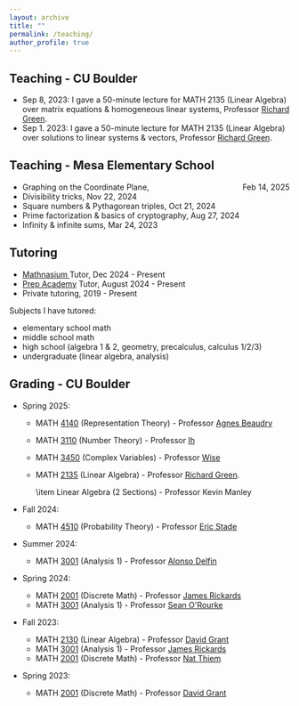 ```yaml
---
layout: archive
title: ""
permalink: /teaching/
author_profile: true
---
```


## Teaching - CU Boulder
 * Sep 8, 2023: I gave a 50-minute lecture for MATH 2135 (Linear Algebra) over matrix equations & homogeneous linear systems, Professor <a href="https://math.colorado.edu/~rmg/">Richard Green</a>. 
 * Sep 1. 2023: I gave a 50-minute lecture for MATH 2135 (Linear Algebra) over solutions to linear systems & vectors, Professor <a href="https://math.colorado.edu/~rmg/">Richard Green</a>.

## Teaching - Mesa Elementary School
  * Graphing on the Coordinate Plane, <div style="float:right;">Feb 14, 2025</div> 
  * Divisibility tricks, Nov 22, 2024
  * Square numbers & Pythagorean triples, Oct 21, 2024
  * Prime factorization & basics of cryptography, Aug 27, 2024
  * Infinity & infinite sums, Mar 24, 2023

## Tutoring
  * <a href="https://www.mathnasium.com/math-centers/boulder">Mathnasium </a> Tutor, Dec 2024 - Present
  * <a href="https://prepacademytutors.com/location/boulder/?tutor=clyde-k">Prep Academy</a> Tutor, August 2024 - Present  
  * Private tutoring, 2019 - Present

Subjects I have tutored:
  * elementary school math
  * middle school math
  * high school (algebra 1 & 2, geometry, precalculus, calculus 1/2/3)
  * undergraduate (linear algebra, analysis)

## Grading - CU Boulder
* Spring 2025:
  * MATH <a href="https://catalog.colorado.edu/search/?P=MATH%204140">4140</a> (Representation Theory) - Professor <a href="https://sites.google.com/colorado.edu/agnesbeaudry/">Agnes Beaudry</a>
  * MATH <a href="https://catalog.colorado.edu/search/?P=MATH%203110">3110</a> (Number Theory) - Professor <a href="https://www.colorado.edu/math/su-ion-ih">Ih</a>
  * MATH <a href="https://catalog.colorado.edu/search/?P=MATH%203450">3450</a> (Complex Variables) - Professor <a href="https://math.colorado.edu/~jonathan.wise/">Wise</a>
  * MATH <a href="https://catalog.colorado.edu/search/?P=MATH%202135">2135</a> (Linear Algebra) - Professor <a href="https://math.colorado.edu/~rmg/">Richard Green</a>. 
  
    \item Linear Algebra (2 Sections) - Professor Kevin Manley

* Fall 2024:
  * MATH <a href="https://catalog.colorado.edu/search/?P=MATH%204510">4510</a> (Probability Theory) - Professor <a href="https://www.colorado.edu/math/eric-stade">Eric Stade</a> 

* Summer 2024:
  * MATH <a href="https://catalog.colorado.edu/search/?P=MATH%203001">3001</a> (Analysis 1) - Professor <a href="https://math.colorado.edu/~alde9049/">Alonso Delfin</a>

* Spring 2024:
  * MATH <a href="https://catalog.colorado.edu/search/?P=MATH%202001">2001</a> (Discrete Math) - Professor <a href="https://math.colorado.edu/~jari2770/">James Rickards</a>
  * MATH <a href="https://catalog.colorado.edu/search/?P=MATH%203001">3001</a> (Analysis 1) - Professor <a href="https://math.colorado.edu/~seor3821/">Sean O'Rourke</a> 

* Fall 2023:
  * MATH <a href="https://catalog.colorado.edu/search/?P=MATH%202130">2130</a> (Linear Algebra) - Professor <a href="https://www.colorado.edu/math/david-grant">David Grant</a>
  * MATH <a href="https://catalog.colorado.edu/search/?P=MATH%203001">3001</a> (Analysis 1) - Professor <a href="https://math.colorado.edu/~jari2770/">James Rickards</a>
  * MATH <a href="https://catalog.colorado.edu/search/?P=MATH%202001">2001</a> (Discrete Math) - Professor <a href="https://www.colorado.edu/math/nathaniel-thiem">Nat Thiem</a>
  
* Spring 2023: 
  * MATH <a href="https://catalog.colorado.edu/search/?P=MATH%202001">2001</a> (Discrete Math) - Professor <a href="https://www.colorado.edu/math/david-grant">David Grant</a>
